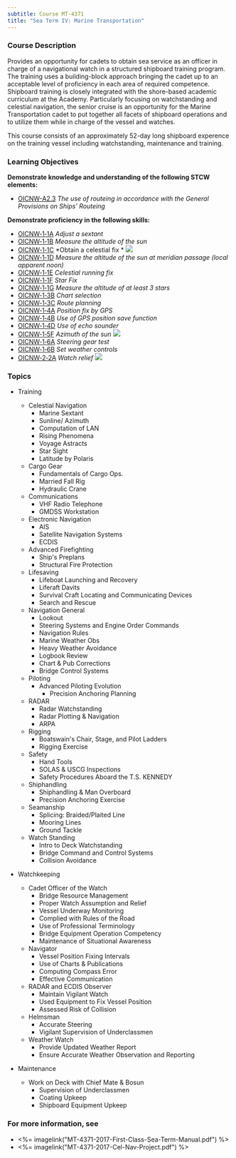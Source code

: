 ```yaml
---
subtitle: Course MT-4371
title: "Sea Term IV: Marine Transportation"
---
```


### Course Description

Provides an opportunity for cadets to obtain sea service as an officer in charge of a navigational watch in a structured shipboard training program. The training uses a building-block approach bringing the cadet up to an acceptable level of proficiency in each area of required competence. Shipboard training is closely integrated with the shore-based academic curriculum at the Academy. Particularly focusing on watchstanding and celestial navigation, the senior cruise is an opportunity for the Marine Transportation cadet to put together all facets of shipboard operations and to utilize them while in charge of the vessel and watches.

This course consists of an approximately 52-day long shipboard experence on the training vessel including watchstanding, maintenance and training.


### Learning Objectives

**Demonstrate knowledge and understanding of the following STCW elements:**

* [OICNW-A2.3]({{site.baseurl}}/tables/21.html#OICNW-A2.3) *The use of routeing in accordance with the General Provisions on Ships’ Routeing*

**Demonstrate proficiency in the following skills:**

* [OICNW‑1‑1A]( {{site.baseurl}}/assessments/Deck/OICNW-1-1A) *Adjust a sextant*
* [OICNW‑1‑1B]( {{site.baseurl}}/assessments/Deck/OICNW-1-1B) *Measure the altitude of the sun*
* [OICNW‑1‑1C]( {{site.baseurl}}/assessments/Deck/OICNW-1-1C) *Obtain a celestial fix * ![]({{site.baseurl}}/assets/images/mod.jpg)
* [OICNW‑1‑1D]( {{site.baseurl}}/assessments/Deck/OICNW-1-1D) *Measure the altitude of the sun at meridian passage (local apparent noon)*
* [OICNW‑1‑1E]( {{site.baseurl}}/assessments/Deck/OICNW-1-1E) *Celestial running fix*
* [OICNW‑1‑1F]( {{site.baseurl}}/assessments/Deck/OICNW-1-1F) *Star Fix*
* [OICNW‑1‑1G]( {{site.baseurl}}/assessments/Deck/OICNW-1-1G) *Measure the altitude of at least 3 stars*
* [OICNW‑1‑3B]( {{site.baseurl}}/assessments/Deck/OICNW-1-3B) *Chart selection*
* [OICNW‑1‑3C]( {{site.baseurl}}/assessments/Deck/OICNW-1-3C) *Route planning*
* [OICNW‑1‑4A]( {{site.baseurl}}/assessments/Deck/OICNW-1-4A) *Position fix by GPS*
* [OICNW‑1‑4B]( {{site.baseurl}}/assessments/Deck/OICNW-1-4B) *Use of GPS position save function*
* [OICNW‑1‑4D]( {{site.baseurl}}/assessments/Deck/OICNW-1-4D) *Use of echo sounder*
* [OICNW‑1‑5F]( {{site.baseurl}}/assessments/Deck/OICNW-1-5F) *Azimuth of the sun* ![]({{site.baseurl}}/assets/images/mod.jpg)
* [OICNW‑1‑6A]( {{site.baseurl}}/assessments/Deck/OICNW-1-6A) *Steering gear test*
* [OICNW‑1‑6B]( {{site.baseurl}}/assessments/Deck/OICNW-1-6B) *Set weather controls*
* [OICNW‑2‑2A]( {{site.baseurl}}/assessments/Deck/OICNW-2-2A) *Watch relief* ![]({{site.baseurl}}/assets/images/mod.jpg)

### Topics

* Training
	* Celestial Navigation
		* Marine Sextant
		* Sunline/ Azimuth
		* Computation of LAN
		* Rising Phenomena
		* Voyage Astracts
		* Star Sight
		* Latitude by Polaris
	* Cargo Gear
		* Fundamentals of Cargo Ops.
		* Married Fall Rig
		* Hydraulic Crane
	* Communications
		* VHF Radio Telephone
		* GMDSS Workstation
	* Electronic Navigation
		* AIS
		* Satellite Navigation Systems
		* ECDIS
	* Advanced Firefighting
		* Ship's Preplans
		* Structural Fire Protection
	* Lifesaving
		* Lifeboat Launching and Recovery
		* Liferaft Davits
		* Survival Craft Locating and Communicating Devices
		* Search and Rescue		
	* Navigation General
		* Lookout
		* Steering Systems and Engine Order Commands
		* Navigation Rules
		* Marine Weather Obs
		* Heavy Weather Avoidance
		* Logbook Review
		* Chart & Pub Corrections
		* Bridge Control Systems
	* Piloting
		* Advanced Piloting Evolution
			* Precision Anchoring Planning
	* RADAR
		* Radar Watchstanding
		* Radar Plotting & Navigation
		* ARPA
	* Rigging
		* Boatswain's Chair, Stage, and Pilot Ladders
		* Rigging Exercise
	* Safety
		* Hand Tools
		* SOLAS & USCG Inspections
		* Safety Procedures Aboard the T.S. KENNEDY
	* Shiphandling
		* Shiphandling & Man Overboard
		* Precision Anchoring Exercise
	* Seamanship
		* Splicing: Braided/Plaited Line
		* Mooring Lines
		* Ground Tackle
	* Watch Standing
		* Intro to Deck Watchstanding
		* Bridge Command and Control Systems
		* Collision Avoidance

* Watchkeeping
	* Cadet Officer of the Watch
		* Bridge Resource Management
		* Proper Watch Assumption and Relief
		* Vessel Underway Monitoring
		* Complied with Rules of the Road
		* Use of Professional Terminology
		* Bridge Equipment Operation Competency
		* Maintenance of Situational Awareness
	* Navigator
		* Vessel Position Fixing Intervals
		* Use of Charts & Publications
		* Computing Compass Error
		* Effective Communication
	* RADAR and ECDIS Observer
		* Maintain Vigilant Watch
		* Used Equipment to Fix Vessel Position
		* Assessed Risk of Collision
	* Helmsman
		* Accurate Steering
		* Vigilant Supervision of Underclassmen
	* Weather Watch
		* Provide Updated Weather Report
		* Ensure Accurate Weather Observation and Reporting

* Maintenance
	* Work on Deck with Chief Mate & Bosun
		* Supervision of Underclassmen
		* Coating Upkeep
		* Shipboard Equipment Upkeep


### For more information, see 

* <%= imagelink("MT-4371-2017-First-Class-Sea-Term-Manual.pdf") %> 
* <%= imagelink("MT-4371-2017-Cel-Nav-Project.pdf") %> 



